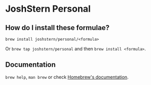 # JoshStern Personal

## How do I install these formulae?
`brew install joshstern/personal/<formula>`

Or `brew tap joshstern/personal` and then `brew install <formula>`.

## Documentation
`brew help`, `man brew` or check [Homebrew's documentation](https://docs.brew.sh).
